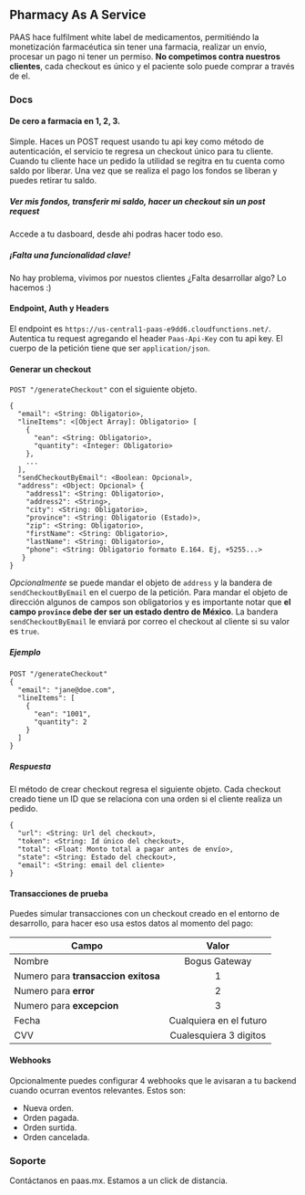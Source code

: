 ## Pharmacy As A Service

PAAS hace fulfilment white label de medicamentos, permitiéndo la monetización farmacéutica sin tener una farmacia, realizar un envío, procesar un pago ni tener un permiso. **No competimos contra nuestros clientes**, cada checkout es único y el paciente solo puede comprar a través de el.

### Docs
#### De cero a farmacia en 1, 2, 3.

Simple. Haces un POST request usando tu api key como método de autenticación, el servicio te regresa un checkout único para tu cliente. Cuando tu cliente hace un pedido la utilidad se regitra en tu cuenta como saldo por liberar. Una vez que se realiza el pago los fondos se liberan y puedes retirar tu saldo.

##### Ver mis fondos, transferir mi saldo, hacer un checkout sin un post request
Accede a tu dasboard, desde ahi podras hacer todo eso.

##### ¡Falta una funcionalidad clave!
No hay problema, vivimos por nuestos clientes ¿Falta desarrollar algo? Lo hacemos :)

#### Endpoint, Auth y Headers
El endpoint es `https://us-central1-paas-e9dd6.cloudfunctions.net/`.
Autentica tu request agregando el header `Paas-Api-Key` con tu api key.
El cuerpo de la petición tiene que ser `application/json`.
#### Generar un checkout
`POST "/generateCheckout"` con el siguiente objeto.
```
{
  "email": <String: Obligatorio>,
  "lineItems": <[Object Array]: Obligatorio> [
    {
      "ean": <String: Obligatorio>,
      "quantity": <Integer: Obligatorio>
    },
    ...
  ],
  "sendCheckoutByEmail": <Boolean: Opcional>,
  "address": <Object: Opcional> {
    "address1": <String: Obligatorio>,
    "address2": <String>,
    "city": <String: Obligatorio>,
    "province": <String: Obligatorio (Estado)>,
    "zip": <String: Obligatorio>,
    "firstName": <String: Obligatorio>,
    "lastName": <String: Obligatorio>,
    "phone": <String: Obligatorio formato E.164. Ej, +5255...>
   }
}
```
_Opcionalmente_ se puede mandar el objeto de `address` y la bandera de `sendCheckoutByEmail` en el cuerpo de la petición. Para mandar el objeto de dirección algunos de campos son obligatorios y es importante notar que **el campo `province` debe der ser un estado dentro de México**. La bandera `sendCheckoutByEmail` le enviará por correo el checkout al cliente si su valor es `true`.
##### Ejemplo
```
POST "/generateCheckout"
{
  "email": "jane@doe.com",
  "lineItems": [
    {
      "ean": "1001",
      "quantity": 2
    }
  ]
}
```
##### Respuesta
El método de crear checkout regresa el siguiente objeto. Cada checkout creado tiene un ID que se relaciona con una orden si el cliente realiza un pedido.
```
{
  "url": <String: Url del checkout>,
  "token": <String: Id único del checkout>,
  "total": <Float: Monto total a pagar antes de envío>,
  "state": <String: Estado del checkout>,
  "email": <String: email del cliente>
}
```
#### Transacciones de prueba
Puedes simular transacciones con un checkout creado en el entorno de desarrollo, para hacer eso usa estos datos al momento del pago:

|              Campo              |          Valor          |
|-------------------------------|:-----------------------:|
| Nombre                          |      Bogus Gateway      |
| Numero para **transaccion exitosa** |            1            |
| Numero para **error**       |            2            |
| Numero para **excepcion**   |            3            |
| Fecha                           | Cualquiera en el futuro |
| CVV                             |  Cualesquiera 3 digitos |

#### Webhooks
Opcionalmente puedes configurar 4 webhooks que le avisaran a tu backend cuando ocurran eventos relevantes. Estos son:
* Nueva orden.
* Orden pagada.
* Orden surtida.
* Orden cancelada.


### Soporte
Contáctanos en paas.mx. Estamos a un click de distancia.
